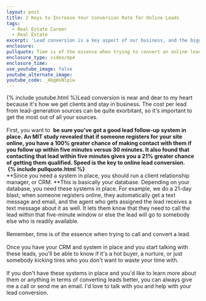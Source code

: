 ```yaml
---
layout: post
title: 2 Keys to Increase Your Conversion Rate for Online Leads
tags:
  - Real Estate Career
  - Real Estate
excerpt: 'Lead conversion is a key aspect of our business, and the biggest factor in converting leads at a high rate is timely follow up.'
enclosure:
pullquote: Time is of the essence when trying to convert an online lead.
enclosure_type: video/mp4
enclosure_time:
use_youtube_image: false
youtube_alternate_image:
youtube_code: _AbgWsNlpiw
---
```



{% include youtube.html %}Lead conversion is near and dear to my heart because it's how we get clients and stay in business. The cost per lead from lead-generation sources can be quite exorbitant, so it's important to get the most out of all your sources.
<br>
<br>First, you want to &nbsp;**be sure you've got a good lead follow-up system in place.&nbsp;**An MIT study revealed that if someone registers for your site online, you have a 100% greater chance of making contact with them if you follow up within five minutes versus 30 minutes. It also found that contacting that lead within five minutes gives you a 21% greater chance of getting them qualified. Speed is the key to online lead conversion.**
<br>&nbsp;{% include pullquote.html %}**
<br>**Since you need a system in place, you should run a client relationship manager, or CRM.&nbsp;**This is basically your database. Depending on your database, you need these systems in place. For example, we do a 21-day blast; when someone registers online, they automatically get a text message and email, and the agent who gets assigned the lead receives a text message about it as well. It lets them know that they need to call the lead within that five-minute window or else the lead will go to somebody else who is readily available.
<br>
<br>Remember, time is of the essence when trying to call and convert a lead.
<br>
<br>Once you have your CRM and system in place and you start talking with these leads, you'll be able to know if it's a hot buyer, a nurture, or just somebody kicking tires who you don't want to waste your time with.
<br>
<br>If you don't have these systems in place and you'd like to learn more about them or anything in terms of converting leads better, you can always give me a call or send me an email. I'd love to talk with you and help with your lead conversion.